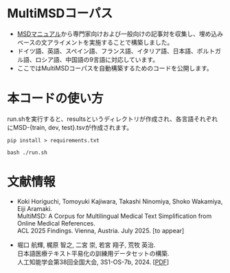 # MultiMSDコーパス
* [MSDマニュアル](https://www.msdmanuals.com/)から専門家向けおよび一般向けの記事対を収集し、埋め込みベースの文アライメントを実施することで構築しました。
* ドイツ語、英語、スペイン語、フランス語、イタリア語、日本語、ポルトガル語、ロシア語、中国語の9言語に対応しています。
* ここではMultiMSDコーパスを自動構築するためのコードを公開します。

# 本コードの使い方
run.shを実行すると、resultsというディレクトリが作成され、各言語それぞれにMSD-{train, dev, test}.tsvが作成されます。
```
pip install > requirements.txt

bash ./run.sh
```

# 文献情報
* Koki Horiguchi, Tomoyuki Kajiwara, Takashi Ninomiya, Shoko Wakamiya, Eiji Aramaki.  
  MultiMSD: A Corpus for Multilingual Medical Text Simplification from Online Medical References.  
  ACL 2025 Findings. Vienna, Austria. July 2025. [to appear]

* 堀口 航輝, 梶原 智之, 二宮 崇, 若宮 翔子, 荒牧 英治.  
  日本語医療テキスト平易化の訓練用データセットの構築.  
  人工知能学会第38回全国大会, 3S1-OS-7b, 2024. [[PDF](https://confit.atlas.jp/guide/event-img/jsai2024/3S1-OS-7b-04/public/pdf?type=in)]
